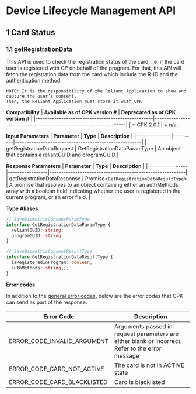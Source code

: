 # Device Lifecycle Management API

## 1 Card Status

### 1.1 getRegistrationData

This API is used to check the registration status of the card, i.e. if the card user is registered with CP on behalf of the program. For that, this API will fetch the registration data from the card which include the R-ID and the authentication method.

```
NOTE: It is the responsibility of the Reliant Application to show and capture the user’s consent.
Then, the Reliant Application must store it with CPK.
```

**Compatibility**
| **Available as of CPK version #** | **Deprecated as of CPK version #** |
|--------------------------------------------------|------------------------------------------------------------------|
| + CPK 2.0.1 | + n/a |

**Input Parameters**
| **Parameter** | **Type** | **Description** |
|---------------|----------|------------------------------------------------------|
| getRegistrationDataRequest | GetRegistrationDataParamType | An object that contains a reliantGUID and programGUID |

**Response Parameters**
| **Parameter** | **Type** | **Description** |
|-----------------|-----------------|----------------------------------------------------------|
| getRegistrationDataResponse | Promise<`GetRegistrationDataResultType`> | A promise that resolves to an object containing either an authMethods array with a boolean field indicating whether the user is registered in the current program, or an error field. |

**Type Aliases**

```ts
// SaveBiometricConsentParamType
interface GetRegistrationDataParamType {
  reliantGUID: string;
  programGUID: string;
}

// SaveBiometricConsentResultType
interface GetRegistrationDataResultType {
  isRegisteredInProgram: boolean;
  authMethods: string[];
}
```

**Error codes**

In addition to the [general error codes](https://developer.mastercard.com/cp-kernel-integration-api/documentation/reference-pages/code-and-formats/), below are the error codes that CPK can send as part of the response:

| **Error Code**                                | **Description**                                         |
| --------------------------------------------- | ------------------------------------------------------- |
| ERROR_CODE_INVALID_ARGUMENT	                | Arguments passed in request parameters are either blank or incorrect. Refer to the error message            |
| ERROR_CODE_CARD_NOT_ACTIVE	                | The card is not in ACTIVE state |
| ERROR_CODE_CARD_BLACKLISTED	                | Card is blacklisted |